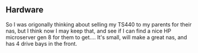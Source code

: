 ## Hardware
So I was origonally thinking about selling my TS440 to my parents for their nas,
but I think now I may keep that, and see if I can find a nice HP microserver gen
8 for them to get.... It's small, will make a great nas, and has 4 drive bays in
the front.
